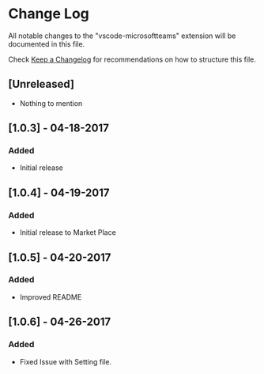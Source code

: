 # Change Log
All notable changes to the "vscode-microsoftteams" extension will be documented in this file.

Check [Keep a Changelog](http://keepachangelog.com/) for recommendations on how to structure this file.

## [Unreleased]
- Nothing to mention

## [1.0.3] - 04-18-2017
### Added
- Initial release

## [1.0.4] - 04-19-2017
### Added
- Initial release to Market Place

## [1.0.5] - 04-20-2017
### Added
- Improved README

## [1.0.6] - 04-26-2017
### Added
- Fixed Issue with Setting file.